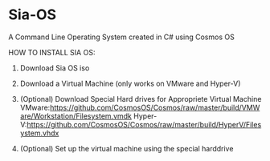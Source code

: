 # Sia-OS
A Command Line Operating System created in C# using Cosmos OS

HOW TO INSTALL SIA OS:

1. Download Sia OS iso

2. Download a Virtual Machine (only works on VMware and Hyper-V)

3. (Optional) Download Special Hard drives for Appropriete Virtual Machine
VMware:https://github.com/CosmosOS/Cosmos/raw/master/build/VMWare/Workstation/Filesystem.vmdk
Hyper-V:https://github.com/CosmosOS/Cosmos/raw/master/build/HyperV/Filesystem.vhdx

4. (Optional) Set up the virtual machine using the special harddrive
